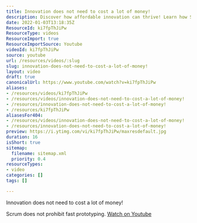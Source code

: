 ```yaml
---
title: Innovation does not need to cost a lot of money!
description: Discover how affordable innovation can thrive! Learn how Scrum enables rapid prototyping without breaking the bank in this insightful video.
date: 2022-01-03T13:18:35Z
ResourceId: ki7fpThJiPw
ResourceType: videos
ResourceImport: true
ResourceImportSource: Youtube
videoId: ki7fpThJiPw
source: youtube
url: /resources/videos/:slug
slug: innovation-does-not-need-to-cost-a-lot-of-money!
layout: video
draft: true
canonicalUrl: https://www.youtube.com/watch?v=ki7fpThJiPw
aliases:
- /resources/videos/ki7fpThJiPw
- /resources/videos/innovation-does-not-need-to-cost-a-lot-of-money!
- /resources/innovation-does-not-need-to-cost-a-lot-of-money!
- /resources/ki7fpThJiPw
aliasesFor404:
- /resources/videos/innovation-does-not-need-to-cost-a-lot-of-money!
- /resources/innovation-does-not-need-to-cost-a-lot-of-money!
preview: https://i.ytimg.com/vi/ki7fpThJiPw/maxresdefault.jpg
duration: 16
isShort: true
sitemap:
  filename: sitemap.xml
  priority: 0.4
resourceTypes:
- video
categories: []
tags: []

---
```

 Innovation does not need to cost a lot of money!

Scrum does not prohibit fast prototyping. 
 [Watch on Youtube](https://www.youtube.com/watch?v=ki7fpThJiPw)
